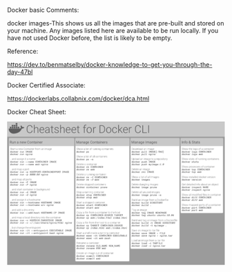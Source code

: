 Docker basic Comments:

docker images-This shows us all the images that are pre-built and stored on your machine. 
Any images listed here are available to be run locally. If you have not used Docker before, the list is likely to be empty.





Reference:

https://dev.to/benmatselby/docker-knowledge-to-get-you-through-the-day-47bl

Docker Certified  Associate:

https://dockerlabs.collabnix.com/docker/dca.html

Docker Cheat Sheet:

![Docker Cheat Sheet](images/dockercheatsheet8.png "Docker Cheat Sheet")